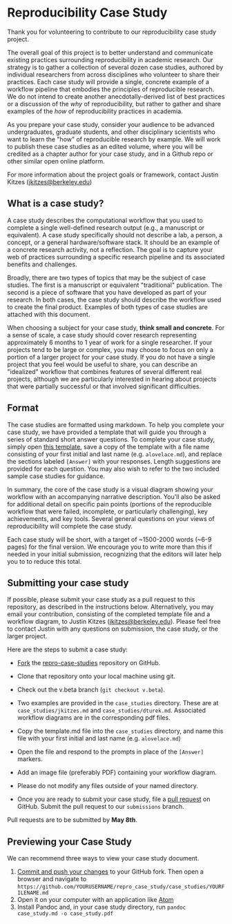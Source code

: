 # Reproducibility Case Study

Thank you for volunteering to contribute to our reproducibility case study project.

The overall goal of this project is to better understand and communicate existing practices surrounding reproducibility in academic research. Our strategy is to gather a collection of several dozen case studies, authored by individual researchers from across disciplines who volunteer to share their practices. Each case study will provide a single, concrete example of a workflow pipeline that embodies the principles of reproducible research. We do not intend to create another anecdotally-derived list of best practices or a discussion of the _why_ of reproducibility, but rather to gather and share examples of the _how_ of reproducibility practices in academia.

<!-- A case study takes the form of a ~1,500-2,000 word response to a series of short answer quetsions and a flowchart-style diagram, both described in detail below. The initial group of authors reported that a case study took approximately 2-4 hours to prepare. -->

As you prepare your case study, consider your audience to be advanced undergraduates, graduate students, and other disciplinary scientists who want to learn the "how" of reproducible research by example. We will work to publish these case studies as an edited volume, where you will be credited as a chapter author for your case study, and in a Github repo or other similar open online platform.

For more information about the project goals or framework, contact Justin Kitzes (jkitzes@berkeley.edu)

## What is a case study?

A case study describes the computational workflow that you used to complete a single well-defined research output (e.g., a manuscript or equivalent). A case study specifically should not describe a lab, a person, a concept, or a general hardware/software stack. It should be an example of a concrete research activity, not a reflection. The goal is to capture your web of practices surrounding a specific research pipeline and its associated benefits and challenges.

Broadly, there are two types of topics that may be the subject of case studies. The first is a manuscript or equivalent "traditional" publication. The second is a piece of software that you have developed as part of your research. In both cases, the case study should describe the workflow used to create the final product. Examples of both types of case studies are attached with this document.

When choosing a subject for your case study, __think small and concrete__. For a sense of scale, a case study should cover research representing approximately 6 months to 1 year of work for a single researcher. If your projects tend to be large or complex, you may choose to focus on only a portion of a larger project for your case study. If you do not have a single project that you feel would be useful to share, you can describe an "idealized" workflow that combines features of several different real projects, although we are particularly interested in hearing about projects that were partially successful or that involved significant difficulties.

## Format

The case studies are formatted using markdown. To help you complete your case study, we have provided a template that will guide you through a series of standard short answer questions. To complete your case study, simply open [this template](template.md), save a copy of the template with a file name consisting of your first initial and last name (e.g. ``alovelace.md``), and replace the sections labeled ``[Answer]`` with your responses. Length suggestions are provided for each question. You may also wish to refer to the two included sample case studies for guidance.

In summary, the core of the case study is a visual diagram showing your workflow with an accompanying narrative description. You'll also be asked for additional detail on specific pain points (portions of the reproducible workflow that were failed, incomplete, or particularly challenging), key achievements, and key tools. Several general questions on your views of reproducibility will complete the case study.  

Each case study will be short, with a target of ~1500-2000 words (~6-9 pages) for the final version. We encourage you to write more than this if needed in your initial submission, recognizing that the editors will later help you to to reduce this total.  

## Submitting your case study

If possible, please submit your case study as a pull request to this repository, as described in the instructions below. Alternatively, you may email your contribution, consisting of the completed template file and a workflow diagram, to Justin Kitzes (jkitzes@berkeley.edu). Please feel free to contact Justin with any questions on submission, the case study, or the larger project.

Here are the steps to submit a case study:

- [Fork](https://help.github.com/articles/fork-a-repo/) the
  [repro-case-studies](https://github.com/BIDS/repro-case-studies)
  repository on GitHub.

- Clone that repository onto your local machine using git. 

- Check out the v.beta branch (``git checkout v.beta``).

- Two examples are provided in the ``case_studies`` directory. These are at ``case_studies/jkitzes.md`` and ``case_studies/dturek.md``. Associated workflow diagrams are in the corresponding pdf files.

- Copy the template.md file into the ``case_studies`` directory, and name this file with your first initial and last name (e.g. ``alovelace.md``) 

- Open the file and respond to the prompts in place of the ``[Answer]`` markers.

- Add an image file (preferably PDF) containing your workflow diagram.

- Please do not modify any files outside of your named directory.

- Once you are ready to submit your case study, file a [pull request](https://help.github.com/articles/using-pull-requests/) on GitHub. Submit the pull request to our ``submissions`` branch.

Pull requests are to be submitted by **May 8th**.

## Previewing your Case Study

We can recommend three ways to view your case study document.

1. [Commit and push your changes](http://readwrite.com/2013/10/02/github-for-beginners-part-2) to your GitHub fork. Then open a browser and navigate 
  to ``https://github.com/YOURUSERNAME/repro_case_study/case_studies/YOURFILENAME.md`` 
2. Open it on your computer with an application like [Atom](https://atom.io/)
3. Install Pandoc and, in your case study directory, run ``pandoc case_study.md -o case_study.pdf``
